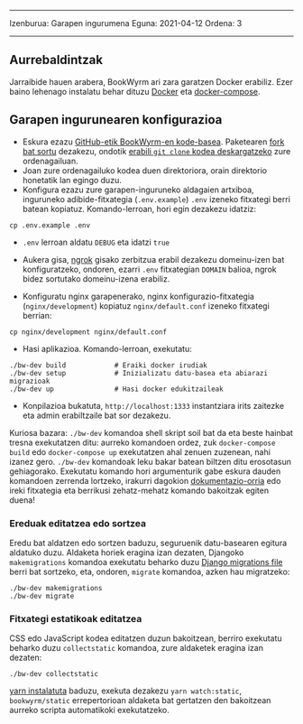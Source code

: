 - - -
Izenburua: Garapen ingurumena Eguna: 2021-04-12 Ordena: 3
- - -

## Aurrebaldintzak

Jarraibide hauen arabera, BookWyrm ari zara garatzen Docker erabiliz. Ezer baino lehenago instalatu behar dituzu [Docker](https://docs.docker.com/engine/install/) eta [docker-compose](https://docs.docker.com/compose/install/).

## Garapen ingurunearen konfigurazioa

- Eskura ezazu [GitHub-etik BookWyrm-en kode-basea](https://github.com/bookwyrm-social/bookwyrm). Paketearen [fork bat sortu](https://docs.github.com/en/get-started/quickstart/fork-a-repo) dezakezu, ondotik [erabili `git clone` kodea deskargatzeko](https://docs.github.com/en/github/creating-cloning-and-archiving-repositories/cloning-a-repository-from-github/cloning-a-repository) zure ordenagailuan.
- Joan zure ordenagailuko kodea duen direktoriora, orain direktorio honetatik lan egingo duzu.
- Konfigura ezazu zure garapen-inguruneko aldagaien artxiboa, inguruneko adibide-fitxategia (`.env.example`) `.env` izeneko fitxategi berri batean kopiatuz. Komando-lerroan, hori egin dezakezu idatziz:
``` { .sh }
cp .env.example .env
```
- `.env` lerroan aldatu `DEBUG` eta idatzi `true`
- Aukera gisa, [ngrok](https://ngrok.com/) gisako zerbitzua erabil dezakezu domeinu-izen bat konfiguratzeko, ondoren, ezarri `.env` fitxategian `DOMAIN` balioa, ngrok bidez sortutako domeinu-izena erabiliz.

- Konfiguratu nginx garapenerako, nginx konfigurazio-fitxategia (`nginx/development`) kopiatuz `nginx/default.conf` izeneko fitxategi berrian:
``` { .sh }
cp nginx/development nginx/default.conf
```

- Hasi aplikazioa. Komando-lerroan, exekutatu:
``` { .sh }
./bw-dev build            # Eraiki docker irudiak
./bw-dev setup            # Inizializatu datu-basea eta abiarazi migrazioak
./bw-dev up               # Hasi docker edukitzaileak
```
- Konpilazioa bukatuta, `http://localhost:1333` instantziara irits zaitezke eta admin erabiltzaile bat sor dezakezu.

Kuriosa bazara: `./bw-dev` komandoa shell skript soil bat da eta beste hainbat tresna exekutatzen ditu: aurreko komandoen ordez, zuk `docker-compose build` edo `docker-compose up` exekutatzen ahal zenuen zuzenean, nahi izanez gero. `./bw-dev` komandoak leku bakar batean biltzen ditu erosotasun gehiagorako. Exekutatu komando hori argumenturik gabe eskura dauden komandoen zerrenda lortzeko, irakurri dagokion [dokumentazio-orria](/command-line-tool.html) edo ireki fitxategia eta berrikusi zehatz-mehatz komando bakoitzak egiten duena!

### Ereduak editatzea edo sortzea

Eredu bat aldatzen edo sortzen baduzu, seguruenik datu-basearen egitura aldatuko duzu. Aldaketa horiek eragina izan dezaten, Djangoko `makemigrations` komandoa exekutatu beharko duzu [Django migrations file](https://docs.djangoproject.com/en/3.2/topics/migrations) berri bat sortzeko, eta, ondoren, `migrate` komandoa, azken hau migratzeko:

``` { .sh }
./bw-dev makemigrations
./bw-dev migrate
```

### Fitxategi estatikoak editatzea
CSS edo JavaScript kodea editatzen duzun bakoitzean, berriro exekutatu beharko duzu `collectstatic` komandoa, zure aldaketek eragina izan dezaten:
``` { .sh }
./bw-dev collectstatic
```

[yarn instalatuta](https://yarnpkg.com/getting-started/install) baduzu, exekuta dezakezu `yarn watch:static`, `bookwyrm/static` errepertorioan aldaketa bat gertatzen den bakoitzean aurreko scripta automatikoki exekutatzeko.
